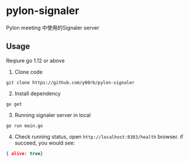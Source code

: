 # pylon-signaler
Pylon meeting 中使用的Signaler server

## Usage

Reqiure go 1.12 or above
1. Clone code
```
git clone https://github.com/y00rb/pylon-signaler
```
2. Install dependency
```
go get
```
3. Running signaler server in local
```
go run main.go
```
4. Check running status, open `http://localhost:8383/health` browser. if
   succeed, you would see:
```json
{ alive: true}
```
